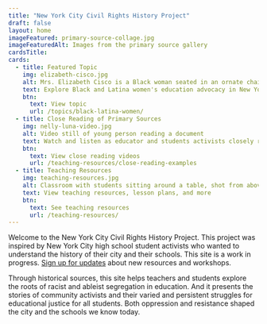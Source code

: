 ```yaml
---
title: "New York City Civil Rights History Project"
draft: false
layout: home
imageFeatured: primary-source-collage.jpg
imageFeaturedAlt: Images from the primary source gallery
cardsTitle: 
cards:
  - title: Featured Topic
    img: elizabeth-cisco.jpg
    alt: Mrs. Elizabeth Cisco is a Black woman seated in an ornate chair and wearing a formal full-length dress
    text: Explore Black and Latina women's education advocacy in New York City from from the late 1800s to the present.
    btn:
      text: View topic
      url: /topics/black-latina-women/
  - title: Close Reading of Primary Sources
    img: nelly-luna-video.jpg
    alt: Video still of young person reading a document
    text: Watch and listen as educator and students activists closely read primary sources that resonate with them.
    btn:
      text: View close reading videos
      url: /teaching-resources/close-reading-examples
  - title: Teaching Resources
    img: teaching-resources.jpg
    alt: Classroom with students sitting around a table, shot from above
    text: View teaching resources, lesson plans, and more
    btn:
      text: See teaching resources
      url: /teaching-resources/
---
```


Welcome to the New York City Civil Rights History Project. This project was inspired by New York City high school student activists who wanted to understand the history of their city and their schools. This site is a work in progress. [Sign up for updates](https://forms.gle/MjAk8NAQK8Dh3diF9) about new resources and workshops.

Through historical sources, this site helps teachers and students explore the roots of racist and ableist segregation in education. And it presents the stories of community activists and their varied and persistent struggles for educational justice for all students. Both oppression and resistance shaped the city and the schools we know today.
